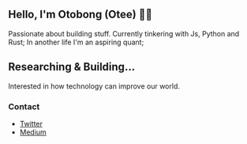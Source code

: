 ## Hello, I'm Otobong (Otee) 👋🏽
Passionate about building stuff. Currently tinkering with Js, Python and Rust;
In another life I'm an aspiring quant;

## Researching & Building...
Interested in how technology can improve our world.

### Contact

- [Twitter](https://www.twitter.com/OteePeter)
- [Medium](https://medium.com/@otobongpeter)
